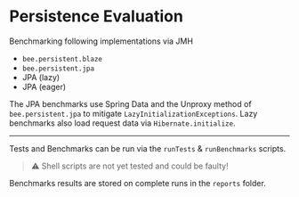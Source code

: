 # Persistence Evaluation

Benchmarking following implementations via JMH

* `bee.persistent.blaze`
* `bee.persistent.jpa`
* JPA (lazy)
* JPA (eager)

The JPA benchmarks use Spring Data and the Unproxy method of `bee.persistent.jpa` to mitigate `LazyInitializationExceptions`. Lazy benchmarks also load request data via `Hibernate.initialize`.

---

Tests and Benchmarks can be run via the `runTests` & `runBenchmarks` scripts.

> ⚠️ Shell scripts are not yet tested and could be faulty!

Benchmarks results are stored on complete runs in the `reports` folder.